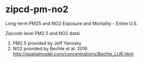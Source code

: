 # zipcd-pm-no2
Long-term PM25 and NO2 Exposure and Mortality - Entire U.S.


Zipcode level PM2.5 and NO2 data\

1. PM2.5 provided by Jeff Yanosky
2. NO2 provided by Bechle et al. 2016\
  http://spatialmodel.com/concentrations/Bechle_LUR.html
